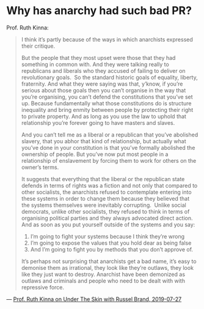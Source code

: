 # Why has anarchy had such bad PR?

Prof. Ruth Kinna:

> I think it’s partly because of the ways in which anarchists expressed their critique. 
> 
> But the people that they most upset were those that they had something in common with. And they were talking really to republicans and liberals who they accused of failing to deliver on revolutionary goals.  So the standard historic goals of equality, liberty, fraternity. And what they were saying was that, y’know, if you’re serious about those goals then you can’t organise in the way that you’re organising, you can’t defend the constitutions that you’ve set up. Because fundamentally what those constitutions do is structure inequality and bring enmity between people by protecting their right to private property. And as long as you use the law to uphold that relationship you’re forever going to have masters and slaves.
> 
> And you can’t tell me as a liberal or a republican that you’ve abolished slavery, that you abhor that kind of relationship, but actually what you’ve done in your constitution is that you’ve formally abolished the ownership of people. But you’ve now put most people in a relationship of enslavement by forcing them to work for others on the owner’s terms.
> 
> It suggests that everything that the liberal or the republican state defends in terms of rights was a fiction and not only that compared to other socialists, the anarchists refused to contemplate entering into these systems in order to change them because they believed that the systems themselves were inevitably corrupting.  Unlike social democrats, unlike other socialists, they refused to think in terms of organising political parties and they always advocated direct action. And as soon as you put yourself outside of the systems and you say:
> 1. I’m going to fight your systems because I think they’re wrong
> 2. I’m going to expose the values that you hold dear as being false
> 3. And I’m going to fight you by methods that you don’t approve of.
> 
> It’s perhaps not surprising that anarchists get a bad name, it’s easy to demonise them as irrational, they look like they’re outlaws, they look like they just want to destroy. Anarchist have been demonized as outlaws and criminals and people who need to be dealt with with repressive force.

— [Prof. Ruth Kinna on Under The Skin with Russel Brand, 2019-07-27](https://twitter.com/rustyrockets/status/1154478676173451264)





